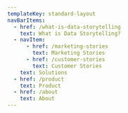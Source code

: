 ```yaml
---
templateKey: standard-layout
navBarItems:
  - href: /what-is-data-storytelling
    text: What is Data Storytelling?
  - navItem:
      - href: /marketing-stories
        text: Marketing Stories
      - href: /customer-stories
        text: Customer Stories
    text: Solutions    
  - href: /product
    text: Product
  - href: /about
    text: About
---
```


